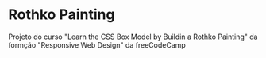 # Rothko Painting
 Projeto do curso "Learn the CSS Box Model by Buildin a Rothko Painting" da formção "Responsive Web Design" da freeCodeCamp
